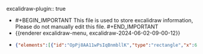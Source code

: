 excalidraw-plugin:: true

- #+BEGIN_IMPORTANT
  This file is used to store excalidraw information, Please do not manually edit this file.
  #+END_IMPORTANT
- {{renderer excalidraw-menu, excalidraw-2024-06-02-09-00-12}}
- ```json
  {"elements":[{"id":"OpPj8AA11wPsIqBnmbllK","type":"rectangle","x":638,"y":202,"width":810,"height":109,"angle":0,"strokeColor":"#1e1e1e","backgroundColor":"transparent","fillStyle":"solid","strokeWidth":2,"strokeStyle":"solid","roughness":1,"opacity":100,"groupIds":[],"frameId":null,"roundness":{"type":3},"seed":290106158,"version":64,"versionNonce":1618551026,"isDeleted":true,"boundElements":null,"updated":1717291042617,"link":null,"locked":false},{"id":"81Qk011fqaqNkJ_icdKle","type":"text","x":997,"y":242,"width":10,"height":25,"angle":0,"strokeColor":"#1e1e1e","backgroundColor":"transparent","fillStyle":"solid","strokeWidth":2,"strokeStyle":"solid","roughness":1,"opacity":100,"groupIds":[],"frameId":null,"roundness":null,"seed":1515076398,"version":9,"versionNonce":1473978158,"isDeleted":true,"boundElements":null,"updated":1717291042617,"link":null,"locked":false,"text":"","fontSize":20,"fontFamily":1,"textAlign":"left","verticalAlign":"top","baseline":18,"containerId":null,"originalText":"","lineHeight":1.25},{"id":"wsflB55NHfg4iHr24ZA35","type":"text","x":753,"y":272,"width":80.63995361328125,"height":25,"angle":0,"strokeColor":"#1e1e1e","backgroundColor":"transparent","fillStyle":"solid","strokeWidth":2,"strokeStyle":"solid","roughness":1,"opacity":100,"groupIds":[],"frameId":null,"roundness":null,"seed":539590706,"version":3,"versionNonce":2118922930,"isDeleted":true,"boundElements":null,"updated":1717291042618,"link":null,"locked":false,"text":"B1 --> B","fontSize":20,"fontFamily":1,"textAlign":"left","verticalAlign":"top","baseline":18,"containerId":null,"originalText":"B1 --> B","lineHeight":1.25},{"id":"RUtmFqukkD-sPh443tNTj","type":"text","x":749,"y":327,"width":28.779983520507812,"height":25,"angle":0,"strokeColor":"#1e1e1e","backgroundColor":"transparent","fillStyle":"solid","strokeWidth":2,"strokeStyle":"solid","roughness":1,"opacity":100,"groupIds":[],"frameId":null,"roundness":null,"seed":2134300466,"version":2,"versionNonce":30083438,"isDeleted":true,"boundElements":null,"updated":1717291042618,"link":null,"locked":false,"text":"B2","fontSize":20,"fontFamily":1,"textAlign":"left","verticalAlign":"top","baseline":18,"containerId":null,"originalText":"B2","lineHeight":1.25}],"files":{},"appState":{"gridSize":null,"viewBackgroundColor":"#ffffff","zoom":{"value":1},"offsetTop":20,"offsetLeft":0,"scrollX":0,"scrollY":0,"viewModeEnabled":false,"zenModeEnabled":false}}
  ```